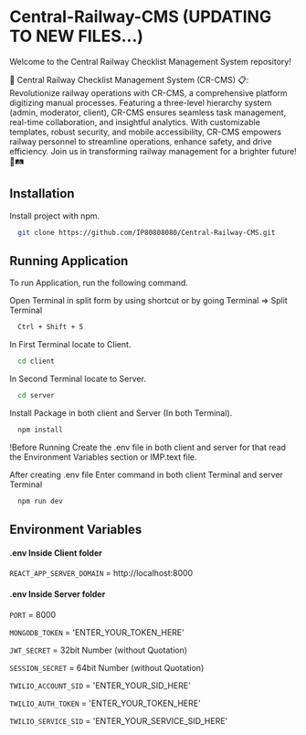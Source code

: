 # Central-Railway-CMS   (UPDATING TO NEW FILES...)
Welcome to the Central Railway Checklist Management System repository! 

🚂 Central Railway Checklist Management System (CR-CMS) 📋: Revolutionize railway operations with CR-CMS, a comprehensive platform digitizing manual processes. Featuring a three-level hierarchy system (admin, moderator, client), CR-CMS ensures seamless task management, real-time collaboration, and insightful analytics. With customizable templates, robust security, and mobile accessibility, CR-CMS empowers railway personnel to streamline operations, enhance safety, and drive efficiency. Join us in transforming railway management for a brighter future! 🌟🛤️

## Installation

Install project with npm.

```bash
  git clone https://github.com/IP80808080/Central-Railway-CMS.git
```

    
## Running Application

To run Application, run the following command.

Open Terminal in split form by using shortcut or by going Terminal => Split Terminal
```bash
  Ctrl + Shift + 5
```

In First Terminal locate to Client.
```bash
  cd client
```
In Second Terminal locate to Server.
```bash
  cd server
```
Install Package in both client and Server (In both Terminal).
```bash
  npm install
```
!Before Running Create the .env file in both client and server for that read the Environment Variables section or IMP.text file.

After creating .env file Enter command in both client Terminal and server Terminal
```bash
  npm run dev
```

## Environment Variables

#### .env Inside Client folder

`REACT_APP_SERVER_DOMAIN` = http://localhost:8000

#### .env Inside Server folder

`PORT` = 8000

`MONGODB_TOKEN` = 'ENTER_YOUR_TOKEN_HERE' 

`JWT_SECRET`  = 32bit Number (without Quotation)

`SESSION_SECRET` = 64bit Number (without Quotation)

`TWILIO_ACCOUNT_SID` = 'ENTER_YOUR_SID_HERE'

`TWILIO_AUTH_TOKEN` = 'ENTER_YOUR_TOKEN_HERE'

`TWILIO_SERVICE_SID` = 'ENTER_YOUR_SERVICE_SID_HERE'



